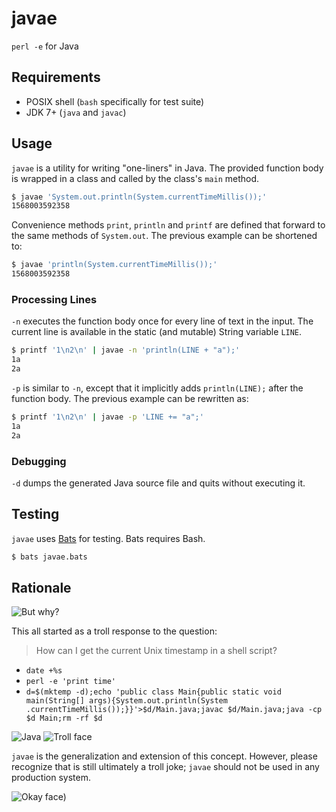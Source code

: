 # javae

`perl -e` for Java

## Requirements

* POSIX shell (`bash` specifically for test suite)
* JDK 7+ (`java` and `javac`)

## Usage

`javae` is a utility for writing "one-liners" in Java. The provided function
body is wrapped in a class and called by the class's `main` method.

```sh
$ javae 'System.out.println(System.currentTimeMillis());'
1568003592358
```

Convenience methods `print`, `println` and `printf` are defined that forward
to the same methods of `System.out`. The previous example can be shortened to:

```sh
$ javae 'println(System.currentTimeMillis());'
1568003592358
```

### Processing Lines

`-n` executes the function body once for every line of text in the input. The
current line is available in the static (and mutable) String variable `LINE`.

```sh
$ printf '1\n2\n' | javae -n 'println(LINE + "a");'
1a
2a
```

`-p` is similar to `-n`, except that it implicitly adds `println(LINE);`
after the function body. The previous example can be rewritten as:

```sh
$ printf '1\n2\n' | javae -p 'LINE += "a";'
1a
2a
```

### Debugging

`-d` dumps the generated Java source file and quits without executing it.

## Testing

`javae` uses [Bats][bats] for testing. Bats requires Bash.

```sh
$ bats javae.bats
```

## Rationale

![But why?](http://giphygifs.s3.amazonaws.com/media/1M9fmo1WAFVK0/giphy.gif)

This all started as a troll response to the question:

> How can I get the current Unix timestamp in a shell script?

* `date +%s`
* `perl -e 'print time'`
* `d=$(mktemp -d);echo 'public class Main{public static void main(String[] args){System.out.println(System
.currentTimeMillis());}}'>$d/Main.java;javac $d/Main.java;java -cp $d Main;rm -rf $d`

![Java](https://making-the-web.com/sites/default/files/clipart/172320/java-png-transparent-images-172320-8303710.png)
![Troll face](https://i.imgur.com/KpCvMuf.png)

`javae` is the generalization and extension of this concept. However, please
recognize that is still ultimately a troll joke; `javae` should not be used in
any production system.

![Okay face)](https://i.imgur.com/WiBitAJ.jpg)

[bats]: https://github.com/bats-core/bats-core
